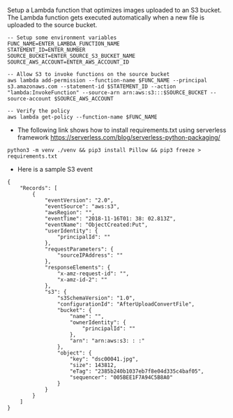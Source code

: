 Setup a Lambda function that optimizes images uploaded to an S3 bucket. The Lambda function gets executed automatically when a new file is uploaded to the source bucket.

```
-- Setup some environment variables
FUNC_NAME=ENTER_LAMBDA_FUNCTION_NAME
STATEMENT_ID=ENTER_NUMBER
SOURCE_BUCKET=ENTER_SOURCE_S3_BUCKET_NAME
SOURCE_AWS_ACCOUNT=ENTER_AWS_ACCOUNT_ID

-- Allow S3 to invoke functions on the source bucket
aws lambda add-permission --function-name $FUNC_NAME --principal s3.amazonaws.com --statement-id $STATEMENT_ID --action "lambda:InvokeFunction" --source-arn arn:aws:s3:::$SOURCE_BUCKET --source-account $SOURCE_AWS_ACCOUNT

-- Verify the policy
aws lambda get-policy --function-name $FUNC_NAME
```

* The following link shows how to install requirements.txt using serverless framework
https://serverless.com/blog/serverless-python-packaging/
```
python3 -m venv ./venv && pip3 install Pillow && pip3 freeze > requirements.txt
```

* Here is a sample S3 event
```
{
    "Records": [
        {
            "eventVersion": "2.0",
            "eventSource": "aws:s3",
            "awsRegion": "",
            "eventTime": "2018-11-16T01: 38: 02.813Z",
            "eventName": "ObjectCreated:Put",
            "userIdentity": {
                "principalId": ""
            },
            "requestParameters": {
                "sourceIPAddress": ""
            },
            "responseElements": {
                "x-amz-request-id": "",
                "x-amz-id-2": ""
            },
            "s3": {
                "s3SchemaVersion": "1.0",
                "configurationId": "AfterUploadConvertFile",
                "bucket": {
                    "name": "",
                    "ownerIdentity": {
                        "principalId": ""
                    },
                    "arn": "arn:aws:s3: : :"
                },
                "object": {
                    "key": "dsc00041.jpg",
                    "size": 143812,
                    "eTag": "2385b240b1037eb7f8e04d335c4baf05",
                    "sequencer": "005BEE1F7A94C5B8A0"
                }
            }
        }
    ]
}
```